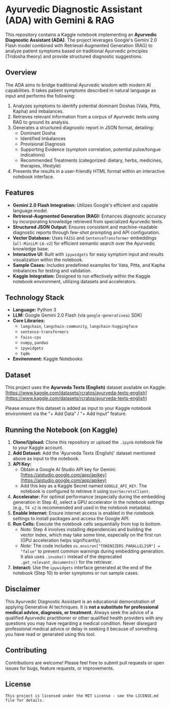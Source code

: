 # Ayurvedic Diagnostic Assistant (ADA) with Gemini & RAG

This repository contains a Kaggle notebook implementing an **Ayurvedic Diagnostic Assistant (ADA)**. The project leverages Google's Gemini 2.0 Flash model combined with Retrieval-Augmented Generation (RAG) to analyze patient symptoms based on traditional Ayurvedic principles (Tridosha theory) and provide structured diagnostic suggestions.

## Overview

The ADA aims to bridge traditional Ayurvedic wisdom with modern AI capabilities. It takes patient symptoms described in natural language as input and performs the following:

1.  Analyzes symptoms to identify potential dominant Doshas (Vata, Pitta, Kapha) and imbalances.
2.  Retrieves relevant information from a corpus of Ayurvedic texts using RAG to ground its analysis.
3.  Generates a structured diagnostic report in JSON format, detailing:
    *   Dominant Dosha
    *   Identified Imbalances
    *   Provisional Diagnosis
    *   Supporting Evidence (symptom correlation, potential pulse/tongue indications)
    *   Recommended Treatments (categorized: dietary, herbs, medicines, therapies, lifestyle)
4.  Presents the results in a user-friendly HTML format within an interactive notebook interface.

## Features

*   **Gemini 2.0 Flash Integration:** Utilizes Google's efficient and capable language model.
*   **Retrieval-Augmented Generation (RAG):** Enhances diagnostic accuracy by incorporating knowledge retrieved from specialized Ayurvedic texts.
*   **Structured JSON Output:** Ensures consistent and machine-readable diagnostic reports through few-shot prompting and API configuration.
*   **Vector Database:** Uses `FAISS` and `SentenceTransformer` embeddings (`all-MiniLM-L6-v2`) for efficient semantic search over the Ayurvedic knowledge base.
*   **Interactive UI:** Built with `ipywidgets` for easy symptom input and results visualization within the notebook.
*   **Sample Cases:** Includes predefined examples for Vata, Pitta, and Kapha imbalances for testing and validation.
*   **Kaggle Integration:** Designed to run effectively within the Kaggle notebook environment, utilizing datasets and accelerators.

## Technology Stack

*   **Language:** Python 3
*   **LLM:** Google Gemini 2.0 Flash (via `google-generativeai` SDK)
*   **Core Libraries:**
    *   `langchain`, `langchain-community`, `langchain-huggingface`
    *   `sentence-transformers`
    *   `faiss-cpu`
    *   `numpy`, `pandas`
    *   `ipywidgets`
    *   `tqdm`
*   **Environment:** Kaggle Notebooks

## Dataset

This project uses the **Ayurveda Texts (English)** dataset available on Kaggle:
[https://www.kaggle.com/datasets/rcratos/ayurveda-texts-english](https://www.kaggle.com/datasets/rcratos/ayurveda-texts-english)

Please ensure this dataset is added as input to your Kaggle notebook environment via the "+ Add Data" / "+ Add Input" feature.

## Running the Notebook (on Kaggle)

1.  **Clone/Upload:** Clone this repository or upload the `.ipynb` notebook file to your Kaggle account.
2.  **Add Dataset:** Add the 'Ayurveda Texts (English)' dataset mentioned above as input to the notebook.
3.  **API Key:**
    *   Obtain a Google AI Studio API key for Gemini: [https://aistudio.google.com/app/apikey](https://aistudio.google.com/app/apikey)
    *   Add this key as a Kaggle Secret named `GOOGLE_API_KEY`. The notebook is configured to retrieve it using `UserSecretsClient`.
4.  **Accelerator:** For optimal performance (especially during the embedding generation in Step 4), select a GPU accelerator in the notebook settings (e.g., `T4 x2` is recommended and used in the notebook metadata).
5.  **Enable Internet:** Ensure internet access is enabled in the notebook settings to install packages and access the Google API.
6.  **Run Cells:** Execute the notebook cells sequentially from top to bottom.
    *   *Note:* Step 4 involves installing dependencies and building the vector index, which may take some time, especially on the first run (GPU acceleration helps significantly).
    *   *Note:* The code includes `os.environ["TOKENIZERS_PARALLELISM"] = "false"` to prevent common warnings during embedding generation. It also uses `.invoke()` instead of the deprecated `.get_relevant_documents()` for the retriever.
7.  **Interact:** Use the `ipywidgets` interface generated at the end of the notebook (Step 10) to enter symptoms or run sample cases.

## Disclaimer

This Ayurvedic Diagnostic Assistant is an educational demonstration of applying Generative AI techniques. It is **not a substitute for professional medical advice, diagnosis, or treatment.** Always seek the advice of a qualified Ayurvedic practitioner or other qualified health providers with any questions you may have regarding a medical condition. Never disregard professional medical advice or delay in seeking it because of something you have read or generated using this tool.

## Contributing

Contributions are welcome! Please feel free to submit pull requests or open issues for bugs, feature requests, or improvements.

## License

`This project is licensed under the MIT License - see the LICENSE.md file for details.`
